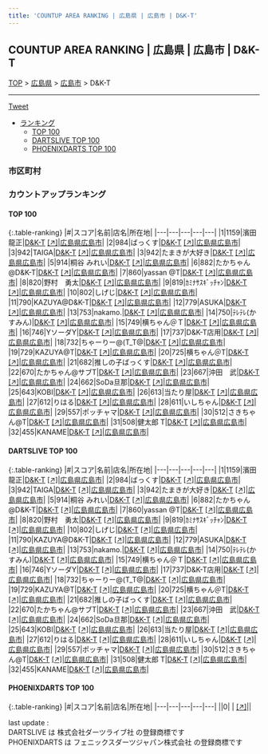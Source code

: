 ```yaml
---
title: 'COUNTUP AREA RANKING | 広島県 | 広島市 | D&K-T'
---
```

## COUNTUP AREA RANKING | 広島県 | 広島市 | D&K-T

[TOP](/darts/rank/) > [広島県](/darts/rank/広島県/) > [広島市](/darts/rank/広島県/広島市/) > D&K-T

___

<a href="https://twitter.com/share?ref_src=twsrc%5Etfw" data-text="COUNTUP AREA RANKING | 広島県広島市D&K-T" class="twitter-share-button" data-hashtags="DARTSLIVE,PHOENIXDARTS,darts,ダーツ" data-show-count="false">Tweet</a>

* [ランキング](#カウントアップランキング)
    * [TOP 100](#top-100)
    * [DARTSLIVE TOP 100](#dartslive-top-100)
    * [PHOENIXDARTS TOP 100](#phoenixdarts-top-100)

### 市区町村

<ul>

</ul>

### カウントアップランキング

#### TOP 100



{:.table-ranking}
|#|スコア|名前|店名|所在地|
|---|---|---|---|---|
|1|1159|<span class="rank-name-dl">濱田　龍正</span>|<a href="/darts/rank/shops/70023abca245071d28032249b44395af.html">D&K-T</a> <a href="https://search.dartslive.com/jp/shop/70023abca245071d28032249b44395af">[↗]</a>|<a href="/darts/rank/広島県/広島市">広島県広島市</a>|
|2|984|<span class="rank-name-dl">ばっくす</span>|<a href="/darts/rank/shops/70023abca245071d28032249b44395af.html">D&K-T</a> <a href="https://search.dartslive.com/jp/shop/70023abca245071d28032249b44395af">[↗]</a>|<a href="/darts/rank/広島県/広島市">広島県広島市</a>|
|3|942|<span class="rank-name-dl">TAIGA</span>|<a href="/darts/rank/shops/70023abca245071d28032249b44395af.html">D&K-T</a> <a href="https://search.dartslive.com/jp/shop/70023abca245071d28032249b44395af">[↗]</a>|<a href="/darts/rank/広島県/広島市">広島県広島市</a>|
|3|942|<span class="rank-name-dl">たまきが大好き</span>|<a href="/darts/rank/shops/70023abca245071d28032249b44395af.html">D&K-T</a> <a href="https://search.dartslive.com/jp/shop/70023abca245071d28032249b44395af">[↗]</a>|<a href="/darts/rank/広島県/広島市">広島県広島市</a>|
|5|914|<span class="rank-name-dl">桐谷 みれい</span>|<a href="/darts/rank/shops/70023abca245071d28032249b44395af.html">D&K-T</a> <a href="https://search.dartslive.com/jp/shop/70023abca245071d28032249b44395af">[↗]</a>|<a href="/darts/rank/広島県/広島市">広島県広島市</a>|
|6|882|<span class="rank-name-dl">たかちゃん@D&amp;K-T</span>|<a href="/darts/rank/shops/70023abca245071d28032249b44395af.html">D&K-T</a> <a href="https://search.dartslive.com/jp/shop/70023abca245071d28032249b44395af">[↗]</a>|<a href="/darts/rank/広島県/広島市">広島県広島市</a>|
|7|860|<span class="rank-name-dl">yassan @T</span>|<a href="/darts/rank/shops/70023abca245071d28032249b44395af.html">D&K-T</a> <a href="https://search.dartslive.com/jp/shop/70023abca245071d28032249b44395af">[↗]</a>|<a href="/darts/rank/広島県/広島市">広島県広島市</a>|
|8|820|<span class="rank-name-dl">野村　勇太</span>|<a href="/darts/rank/shops/70023abca245071d28032249b44395af.html">D&K-T</a> <a href="https://search.dartslive.com/jp/shop/70023abca245071d28032249b44395af">[↗]</a>|<a href="/darts/rank/広島県/広島市">広島県広島市</a>|
|9|819|<span class="rank-name-dl">ｶﾐﾅｻｽｷﾞｯﾁｬﾝ</span>|<a href="/darts/rank/shops/70023abca245071d28032249b44395af.html">D&K-T</a> <a href="https://search.dartslive.com/jp/shop/70023abca245071d28032249b44395af">[↗]</a>|<a href="/darts/rank/広島県/広島市">広島県広島市</a>|
|10|802|<span class="rank-name-dl">しげじ</span>|<a href="/darts/rank/shops/70023abca245071d28032249b44395af.html">D&K-T</a> <a href="https://search.dartslive.com/jp/shop/70023abca245071d28032249b44395af">[↗]</a>|<a href="/darts/rank/広島県/広島市">広島県広島市</a>|
|11|790|<span class="rank-name-dl">KAZUYA@D&amp;K-T</span>|<a href="/darts/rank/shops/70023abca245071d28032249b44395af.html">D&K-T</a> <a href="https://search.dartslive.com/jp/shop/70023abca245071d28032249b44395af">[↗]</a>|<a href="/darts/rank/広島県/広島市">広島県広島市</a>|
|12|779|<span class="rank-name-dl">ASUKA</span>|<a href="/darts/rank/shops/70023abca245071d28032249b44395af.html">D&K-T</a> <a href="https://search.dartslive.com/jp/shop/70023abca245071d28032249b44395af">[↗]</a>|<a href="/darts/rank/広島県/広島市">広島県広島市</a>|
|13|753|<span class="rank-name-dl">nakamo.</span>|<a href="/darts/rank/shops/70023abca245071d28032249b44395af.html">D&K-T</a> <a href="https://search.dartslive.com/jp/shop/70023abca245071d28032249b44395af">[↗]</a>|<a href="/darts/rank/広島県/広島市">広島県広島市</a>|
|14|750|<span class="rank-name-dl">ﾃﾚﾃﾚ(かすみん)</span>|<a href="/darts/rank/shops/70023abca245071d28032249b44395af.html">D&K-T</a> <a href="https://search.dartslive.com/jp/shop/70023abca245071d28032249b44395af">[↗]</a>|<a href="/darts/rank/広島県/広島市">広島県広島市</a>|
|15|749|<span class="rank-name-dl">横ちゃん＠Ｔ</span>|<a href="/darts/rank/shops/70023abca245071d28032249b44395af.html">D&K-T</a> <a href="https://search.dartslive.com/jp/shop/70023abca245071d28032249b44395af">[↗]</a>|<a href="/darts/rank/広島県/広島市">広島県広島市</a>|
|16|746|<span class="rank-name-dl">YソーダY</span>|<a href="/darts/rank/shops/70023abca245071d28032249b44395af.html">D&K-T</a> <a href="https://search.dartslive.com/jp/shop/70023abca245071d28032249b44395af">[↗]</a>|<a href="/darts/rank/広島県/広島市">広島県広島市</a>|
|17|737|<span class="rank-name-dl">D&amp;K-T店用</span>|<a href="/darts/rank/shops/70023abca245071d28032249b44395af.html">D&K-T</a> <a href="https://search.dartslive.com/jp/shop/70023abca245071d28032249b44395af">[↗]</a>|<a href="/darts/rank/広島県/広島市">広島県広島市</a>|
|18|732|<span class="rank-name-dl">ちゃーりー@(T_T@</span>|<a href="/darts/rank/shops/70023abca245071d28032249b44395af.html">D&K-T</a> <a href="https://search.dartslive.com/jp/shop/70023abca245071d28032249b44395af">[↗]</a>|<a href="/darts/rank/広島県/広島市">広島県広島市</a>|
|19|729|<span class="rank-name-dl">KAZUYA@T</span>|<a href="/darts/rank/shops/70023abca245071d28032249b44395af.html">D&K-T</a> <a href="https://search.dartslive.com/jp/shop/70023abca245071d28032249b44395af">[↗]</a>|<a href="/darts/rank/広島県/広島市">広島県広島市</a>|
|20|725|<span class="rank-name-dl">横ちゃん＠T</span>|<a href="/darts/rank/shops/70023abca245071d28032249b44395af.html">D&K-T</a> <a href="https://search.dartslive.com/jp/shop/70023abca245071d28032249b44395af">[↗]</a>|<a href="/darts/rank/広島県/広島市">広島県広島市</a>|
|21|682|<span class="rank-name-dl">推しの子ばっくす</span>|<a href="/darts/rank/shops/70023abca245071d28032249b44395af.html">D&K-T</a> <a href="https://search.dartslive.com/jp/shop/70023abca245071d28032249b44395af">[↗]</a>|<a href="/darts/rank/広島県/広島市">広島県広島市</a>|
|22|670|<span class="rank-name-dl">たかちゃん@サブT</span>|<a href="/darts/rank/shops/70023abca245071d28032249b44395af.html">D&K-T</a> <a href="https://search.dartslive.com/jp/shop/70023abca245071d28032249b44395af">[↗]</a>|<a href="/darts/rank/広島県/広島市">広島県広島市</a>|
|23|667|<span class="rank-name-dl">沖田　武</span>|<a href="/darts/rank/shops/70023abca245071d28032249b44395af.html">D&K-T</a> <a href="https://search.dartslive.com/jp/shop/70023abca245071d28032249b44395af">[↗]</a>|<a href="/darts/rank/広島県/広島市">広島県広島市</a>|
|24|662|<span class="rank-name-dl">SoDa旦那</span>|<a href="/darts/rank/shops/70023abca245071d28032249b44395af.html">D&K-T</a> <a href="https://search.dartslive.com/jp/shop/70023abca245071d28032249b44395af">[↗]</a>|<a href="/darts/rank/広島県/広島市">広島県広島市</a>|
|25|643|<span class="rank-name-dl">KOBI</span>|<a href="/darts/rank/shops/70023abca245071d28032249b44395af.html">D&K-T</a> <a href="https://search.dartslive.com/jp/shop/70023abca245071d28032249b44395af">[↗]</a>|<a href="/darts/rank/広島県/広島市">広島県広島市</a>|
|26|613|<span class="rank-name-dl">当たり屋</span>|<a href="/darts/rank/shops/70023abca245071d28032249b44395af.html">D&K-T</a> <a href="https://search.dartslive.com/jp/shop/70023abca245071d28032249b44395af">[↗]</a>|<a href="/darts/rank/広島県/広島市">広島県広島市</a>|
|27|612|<span class="rank-name-dl">りはる</span>|<a href="/darts/rank/shops/70023abca245071d28032249b44395af.html">D&K-T</a> <a href="https://search.dartslive.com/jp/shop/70023abca245071d28032249b44395af">[↗]</a>|<a href="/darts/rank/広島県/広島市">広島県広島市</a>|
|28|611|<span class="rank-name-dl">いしちゃん</span>|<a href="/darts/rank/shops/70023abca245071d28032249b44395af.html">D&K-T</a> <a href="https://search.dartslive.com/jp/shop/70023abca245071d28032249b44395af">[↗]</a>|<a href="/darts/rank/広島県/広島市">広島県広島市</a>|
|29|557|<span class="rank-name-dl">ポッチャマ</span>|<a href="/darts/rank/shops/70023abca245071d28032249b44395af.html">D&K-T</a> <a href="https://search.dartslive.com/jp/shop/70023abca245071d28032249b44395af">[↗]</a>|<a href="/darts/rank/広島県/広島市">広島県広島市</a>|
|30|512|<span class="rank-name-dl">さきちゃん@T</span>|<a href="/darts/rank/shops/70023abca245071d28032249b44395af.html">D&K-T</a> <a href="https://search.dartslive.com/jp/shop/70023abca245071d28032249b44395af">[↗]</a>|<a href="/darts/rank/広島県/広島市">広島県広島市</a>|
|31|508|<span class="rank-name-dl">健太郎 T</span>|<a href="/darts/rank/shops/70023abca245071d28032249b44395af.html">D&K-T</a> <a href="https://search.dartslive.com/jp/shop/70023abca245071d28032249b44395af">[↗]</a>|<a href="/darts/rank/広島県/広島市">広島県広島市</a>|
|32|455|<span class="rank-name-dl">KANAME</span>|<a href="/darts/rank/shops/70023abca245071d28032249b44395af.html">D&K-T</a> <a href="https://search.dartslive.com/jp/shop/70023abca245071d28032249b44395af">[↗]</a>|<a href="/darts/rank/広島県/広島市">広島県広島市</a>|


#### DARTSLIVE TOP 100



{:.table-ranking}
|#|スコア|名前|店名|所在地|
|---|---|---|---|---|
|1|1159|<span class="rank-name-dl">濱田　龍正</span>|<a href="/darts/rank/shops/70023abca245071d28032249b44395af.html">D&K-T</a> <a href="https://search.dartslive.com/jp/shop/70023abca245071d28032249b44395af">[↗]</a>|<a href="/darts/rank/広島県/広島市">広島県広島市</a>|
|2|984|<span class="rank-name-dl">ばっくす</span>|<a href="/darts/rank/shops/70023abca245071d28032249b44395af.html">D&K-T</a> <a href="https://search.dartslive.com/jp/shop/70023abca245071d28032249b44395af">[↗]</a>|<a href="/darts/rank/広島県/広島市">広島県広島市</a>|
|3|942|<span class="rank-name-dl">TAIGA</span>|<a href="/darts/rank/shops/70023abca245071d28032249b44395af.html">D&K-T</a> <a href="https://search.dartslive.com/jp/shop/70023abca245071d28032249b44395af">[↗]</a>|<a href="/darts/rank/広島県/広島市">広島県広島市</a>|
|3|942|<span class="rank-name-dl">たまきが大好き</span>|<a href="/darts/rank/shops/70023abca245071d28032249b44395af.html">D&K-T</a> <a href="https://search.dartslive.com/jp/shop/70023abca245071d28032249b44395af">[↗]</a>|<a href="/darts/rank/広島県/広島市">広島県広島市</a>|
|5|914|<span class="rank-name-dl">桐谷 みれい</span>|<a href="/darts/rank/shops/70023abca245071d28032249b44395af.html">D&K-T</a> <a href="https://search.dartslive.com/jp/shop/70023abca245071d28032249b44395af">[↗]</a>|<a href="/darts/rank/広島県/広島市">広島県広島市</a>|
|6|882|<span class="rank-name-dl">たかちゃん@D&amp;K-T</span>|<a href="/darts/rank/shops/70023abca245071d28032249b44395af.html">D&K-T</a> <a href="https://search.dartslive.com/jp/shop/70023abca245071d28032249b44395af">[↗]</a>|<a href="/darts/rank/広島県/広島市">広島県広島市</a>|
|7|860|<span class="rank-name-dl">yassan @T</span>|<a href="/darts/rank/shops/70023abca245071d28032249b44395af.html">D&K-T</a> <a href="https://search.dartslive.com/jp/shop/70023abca245071d28032249b44395af">[↗]</a>|<a href="/darts/rank/広島県/広島市">広島県広島市</a>|
|8|820|<span class="rank-name-dl">野村　勇太</span>|<a href="/darts/rank/shops/70023abca245071d28032249b44395af.html">D&K-T</a> <a href="https://search.dartslive.com/jp/shop/70023abca245071d28032249b44395af">[↗]</a>|<a href="/darts/rank/広島県/広島市">広島県広島市</a>|
|9|819|<span class="rank-name-dl">ｶﾐﾅｻｽｷﾞｯﾁｬﾝ</span>|<a href="/darts/rank/shops/70023abca245071d28032249b44395af.html">D&K-T</a> <a href="https://search.dartslive.com/jp/shop/70023abca245071d28032249b44395af">[↗]</a>|<a href="/darts/rank/広島県/広島市">広島県広島市</a>|
|10|802|<span class="rank-name-dl">しげじ</span>|<a href="/darts/rank/shops/70023abca245071d28032249b44395af.html">D&K-T</a> <a href="https://search.dartslive.com/jp/shop/70023abca245071d28032249b44395af">[↗]</a>|<a href="/darts/rank/広島県/広島市">広島県広島市</a>|
|11|790|<span class="rank-name-dl">KAZUYA@D&amp;K-T</span>|<a href="/darts/rank/shops/70023abca245071d28032249b44395af.html">D&K-T</a> <a href="https://search.dartslive.com/jp/shop/70023abca245071d28032249b44395af">[↗]</a>|<a href="/darts/rank/広島県/広島市">広島県広島市</a>|
|12|779|<span class="rank-name-dl">ASUKA</span>|<a href="/darts/rank/shops/70023abca245071d28032249b44395af.html">D&K-T</a> <a href="https://search.dartslive.com/jp/shop/70023abca245071d28032249b44395af">[↗]</a>|<a href="/darts/rank/広島県/広島市">広島県広島市</a>|
|13|753|<span class="rank-name-dl">nakamo.</span>|<a href="/darts/rank/shops/70023abca245071d28032249b44395af.html">D&K-T</a> <a href="https://search.dartslive.com/jp/shop/70023abca245071d28032249b44395af">[↗]</a>|<a href="/darts/rank/広島県/広島市">広島県広島市</a>|
|14|750|<span class="rank-name-dl">ﾃﾚﾃﾚ(かすみん)</span>|<a href="/darts/rank/shops/70023abca245071d28032249b44395af.html">D&K-T</a> <a href="https://search.dartslive.com/jp/shop/70023abca245071d28032249b44395af">[↗]</a>|<a href="/darts/rank/広島県/広島市">広島県広島市</a>|
|15|749|<span class="rank-name-dl">横ちゃん＠Ｔ</span>|<a href="/darts/rank/shops/70023abca245071d28032249b44395af.html">D&K-T</a> <a href="https://search.dartslive.com/jp/shop/70023abca245071d28032249b44395af">[↗]</a>|<a href="/darts/rank/広島県/広島市">広島県広島市</a>|
|16|746|<span class="rank-name-dl">YソーダY</span>|<a href="/darts/rank/shops/70023abca245071d28032249b44395af.html">D&K-T</a> <a href="https://search.dartslive.com/jp/shop/70023abca245071d28032249b44395af">[↗]</a>|<a href="/darts/rank/広島県/広島市">広島県広島市</a>|
|17|737|<span class="rank-name-dl">D&amp;K-T店用</span>|<a href="/darts/rank/shops/70023abca245071d28032249b44395af.html">D&K-T</a> <a href="https://search.dartslive.com/jp/shop/70023abca245071d28032249b44395af">[↗]</a>|<a href="/darts/rank/広島県/広島市">広島県広島市</a>|
|18|732|<span class="rank-name-dl">ちゃーりー@(T_T@</span>|<a href="/darts/rank/shops/70023abca245071d28032249b44395af.html">D&K-T</a> <a href="https://search.dartslive.com/jp/shop/70023abca245071d28032249b44395af">[↗]</a>|<a href="/darts/rank/広島県/広島市">広島県広島市</a>|
|19|729|<span class="rank-name-dl">KAZUYA@T</span>|<a href="/darts/rank/shops/70023abca245071d28032249b44395af.html">D&K-T</a> <a href="https://search.dartslive.com/jp/shop/70023abca245071d28032249b44395af">[↗]</a>|<a href="/darts/rank/広島県/広島市">広島県広島市</a>|
|20|725|<span class="rank-name-dl">横ちゃん＠T</span>|<a href="/darts/rank/shops/70023abca245071d28032249b44395af.html">D&K-T</a> <a href="https://search.dartslive.com/jp/shop/70023abca245071d28032249b44395af">[↗]</a>|<a href="/darts/rank/広島県/広島市">広島県広島市</a>|
|21|682|<span class="rank-name-dl">推しの子ばっくす</span>|<a href="/darts/rank/shops/70023abca245071d28032249b44395af.html">D&K-T</a> <a href="https://search.dartslive.com/jp/shop/70023abca245071d28032249b44395af">[↗]</a>|<a href="/darts/rank/広島県/広島市">広島県広島市</a>|
|22|670|<span class="rank-name-dl">たかちゃん@サブT</span>|<a href="/darts/rank/shops/70023abca245071d28032249b44395af.html">D&K-T</a> <a href="https://search.dartslive.com/jp/shop/70023abca245071d28032249b44395af">[↗]</a>|<a href="/darts/rank/広島県/広島市">広島県広島市</a>|
|23|667|<span class="rank-name-dl">沖田　武</span>|<a href="/darts/rank/shops/70023abca245071d28032249b44395af.html">D&K-T</a> <a href="https://search.dartslive.com/jp/shop/70023abca245071d28032249b44395af">[↗]</a>|<a href="/darts/rank/広島県/広島市">広島県広島市</a>|
|24|662|<span class="rank-name-dl">SoDa旦那</span>|<a href="/darts/rank/shops/70023abca245071d28032249b44395af.html">D&K-T</a> <a href="https://search.dartslive.com/jp/shop/70023abca245071d28032249b44395af">[↗]</a>|<a href="/darts/rank/広島県/広島市">広島県広島市</a>|
|25|643|<span class="rank-name-dl">KOBI</span>|<a href="/darts/rank/shops/70023abca245071d28032249b44395af.html">D&K-T</a> <a href="https://search.dartslive.com/jp/shop/70023abca245071d28032249b44395af">[↗]</a>|<a href="/darts/rank/広島県/広島市">広島県広島市</a>|
|26|613|<span class="rank-name-dl">当たり屋</span>|<a href="/darts/rank/shops/70023abca245071d28032249b44395af.html">D&K-T</a> <a href="https://search.dartslive.com/jp/shop/70023abca245071d28032249b44395af">[↗]</a>|<a href="/darts/rank/広島県/広島市">広島県広島市</a>|
|27|612|<span class="rank-name-dl">りはる</span>|<a href="/darts/rank/shops/70023abca245071d28032249b44395af.html">D&K-T</a> <a href="https://search.dartslive.com/jp/shop/70023abca245071d28032249b44395af">[↗]</a>|<a href="/darts/rank/広島県/広島市">広島県広島市</a>|
|28|611|<span class="rank-name-dl">いしちゃん</span>|<a href="/darts/rank/shops/70023abca245071d28032249b44395af.html">D&K-T</a> <a href="https://search.dartslive.com/jp/shop/70023abca245071d28032249b44395af">[↗]</a>|<a href="/darts/rank/広島県/広島市">広島県広島市</a>|
|29|557|<span class="rank-name-dl">ポッチャマ</span>|<a href="/darts/rank/shops/70023abca245071d28032249b44395af.html">D&K-T</a> <a href="https://search.dartslive.com/jp/shop/70023abca245071d28032249b44395af">[↗]</a>|<a href="/darts/rank/広島県/広島市">広島県広島市</a>|
|30|512|<span class="rank-name-dl">さきちゃん@T</span>|<a href="/darts/rank/shops/70023abca245071d28032249b44395af.html">D&K-T</a> <a href="https://search.dartslive.com/jp/shop/70023abca245071d28032249b44395af">[↗]</a>|<a href="/darts/rank/広島県/広島市">広島県広島市</a>|
|31|508|<span class="rank-name-dl">健太郎 T</span>|<a href="/darts/rank/shops/70023abca245071d28032249b44395af.html">D&K-T</a> <a href="https://search.dartslive.com/jp/shop/70023abca245071d28032249b44395af">[↗]</a>|<a href="/darts/rank/広島県/広島市">広島県広島市</a>|
|32|455|<span class="rank-name-dl">KANAME</span>|<a href="/darts/rank/shops/70023abca245071d28032249b44395af.html">D&K-T</a> <a href="https://search.dartslive.com/jp/shop/70023abca245071d28032249b44395af">[↗]</a>|<a href="/darts/rank/広島県/広島市">広島県広島市</a>|


#### PHOENIXDARTS TOP 100



{:.table-ranking}
|#|スコア|名前|店名|所在地|
|---|---|---|---|---|
||0|<span class="rank-name-dl"> </span>|<a href="/darts/rank/shops/.html"></a> <a href="">[↗]</a>|<a href="/darts/rank//"></a>|


<div class="footer border-top border-gray-light mt-5 pt-3 text-right text-gray">
    last update : <span style="font-weight: italic" id="foot_last_modified"></span><br />
    DARTSLIVE は 株式会社ダーツライブ社 の登録商標です<br />
    PHOENIXDARTS は フェニックスダーツジャパン株式会社 の登録商標です<br />
</div>

<script src="https://cdnjs.cloudflare.com/ajax/libs/jquery.tablesorter/2.31.3/js/jquery.tablesorter.min.js" integrity="sha512-qzgd5cYSZcosqpzpn7zF2ZId8f/8CHmFKZ8j7mU4OUXTNRd5g+ZHBPsgKEwoqxCtdQvExE5LprwwPAgoicguNg==" crossorigin="anonymous" referrerpolicy="no-referrer"></script>
<link rel="stylesheet" href="https://cdnjs.cloudflare.com/ajax/libs/jquery.tablesorter/2.31.3/css/theme.default.min.css" integrity="sha512-wghhOJkjQX0Lh3NSWvNKeZ0ZpNn+SPVXX1Qyc9OCaogADktxrBiBdKGDoqVUOyhStvMBmJQ8ZdMHiR3wuEq8+w==" crossorigin="anonymous" referrerpolicy="no-referrer" />
<script>
$(function() {
    $(".table-ranking").tablesorter({sortList:[[0, 0]]});
    $("#foot_last_modified").text(formatDate(new Date(document.lastModified), 'yyyy-MM-dd HH:mm:ss'));
});
</script>

<script async src="https://platform.twitter.com/widgets.js" charset="utf-8"></script>
